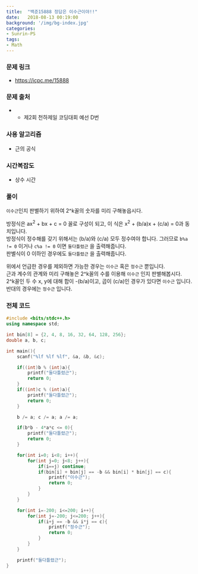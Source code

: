 ```yaml
---
title:  "백준15888 정답은 이수근이야!!"
date:   2018-08-13 00:19:00
background: '/img/bg-index.jpg'
categories:
- Sunrin-PS
tags:
- Math
---
```


### 문제 링크
* https://icpc.me/15888

### 문제 출처
* * 제2회 천하제일 코딩대회 예선 D번

### 사용 알고리즘
* 근의 공식

### 시간복잡도
* 상수 시간

### 풀이
`이수근`인지 판별하기 위하여 2^k꼴의 숫자를 미리 구해놓읍시다.

방정식은 ax<sup>2</sup> + bx + c = 0 꼴로 구성이 되고, 이 식은 x<sup>2</sup> + (b/a)x + (c/a) = 0과 동치입니다.<br>
방정식이 정수해를 갖기 위해서는 (b/a)와 (c/a) 모두 정수여야 합니다. 그러므로 `b%a != 0` 이거나 `c%a != 0` 이면 `둘다틀렸근` 을 출력해줍니다.<br>
판별식이 0 이하인 경우에도 `둘다틀렸근` 을 출력해줍니다.

위에서 언급한 경우를 제외하면 가능한 경우는 `이수근` 혹은 `정수근` 뿐입니다.<br>
근과 계수의 관계와 미리 구해놓은 2^k꼴의 수를 이용해 `이수근` 인지 판별해봅시다.<br>
2^k꼴인 두 수 x, y에 대해 합이 -(b/a)이고, 곱이 (c/a)인 경우가 있다면 `이수근` 입니다.<br>
반대의 경우에는 `정수근` 입니다.

### 전체 코드
```cpp
#include <bits/stdc++.h>
using namespace std;

int bin[8] = {2, 4, 8, 16, 32, 64, 128, 256};
double a, b, c;

int main(){
	scanf("%lf %lf %lf", &a, &b, &c);

	if((int)b % (int)a){
		printf("둘다틀렸근");
		return 0;
	}
	if((int)c % (int)a){
		printf("둘다틀렸근");
		return 0;
	}

	b /= a; c /= a; a /= a;

	if(b*b - 4*a*c <= 0){
		printf("둘다틀렸근");
		return 0;
	}

	for(int i=0; i<8; i++){
		for(int j=0; j<8; j++){
			if(i==j) continue;
			if(bin[i] + bin[j] == -b && bin[i] * bin[j] == c){
				printf("이수근");
				return 0;
			}
		}
	}

	for(int i=-200; i<=200; i++){
		for(int j=-200; j<=200; j++){
			if(i+j == -b && i*j == c){
				printf("정수근");
				return 0;
			}
		}
	}

	printf("둘다틀렸근");
}
```
